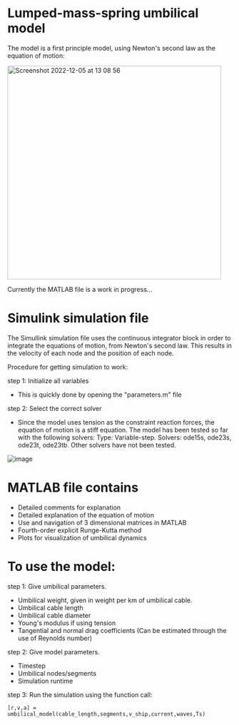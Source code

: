 # Lumped-mass-spring umbilical model

The model is a first principle model, using Newton's second law as the equation of motion:

<img width="479" alt="Screenshot 2022-12-05 at 13 08 56" src="https://user-images.githubusercontent.com/26135452/205633942-48ccddf3-6d07-4dfe-8acf-99eccda88e8a.png">

Currently the MATLAB file is a work in progress...

# Simulink simulation file

The Simullink simulation file uses the continuous integrator block in order to integrate the equations of motion, from Newton's second law.
This results in the velocity of each node and the position of each node.


Procedure for getting simulation to work:

step 1: Initialize all variables
- This is quickly done by opening the "parameters.m" file

step 2: Select the correct solver

- Since the model uses tension as the constraint reaction forces, the equation of motion is a stiff equation.
The model has been tested so far with the following solvers:
Type: Variable-step. Solvers: ode15s, ode23s, ode23t, ode23tb.
Other solvers have not been tested.
      
![image](https://user-images.githubusercontent.com/26135452/205927399-02e8ceb7-cd4f-4f6b-a572-f0e928faaf8e.png)


# MATLAB file contains

- Detailed comments for explanation
- Detailed explanation of the equation of motion
- Use and navigation of 3 dimensional matrices in MATLAB
- Fourth-order explicit Runge-Kutta method
- Plots for visualization of umbilical dynamics

# To use the model:

step 1: Give umbilical parameters.
- Umbilical weight, given in weight per km of umbilical cable.
- Umbilical cable length
- Umbilical cable diameter
- Young's modulus if using tension
- Tangential and normal drag coefficients (Can be estimated through the use of Reynolds number)

step 2: Give model parameters.
- Timestep
- Umbilical nodes/segments
- Simulation runtime

step 3: Run the simulation using the function call:

    [r,v,a] = umbilical_model(cable_length,segments,v_ship,current,waves,Ts)



